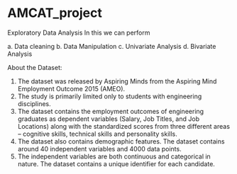 # AMCAT_project

Exploratory Data Analysis
In this we can perform

a. Data cleaning
b. Data Manipulation
c. Univariate Analysis
d. Bivariate Analysis

About the Dataset:

1. The dataset was released by Aspiring Minds from the Aspiring Mind Employment Outcome 2015 (AMEO).
2. The study is primarily limited only to students with engineering disciplines.
3. The dataset contains the employment outcomes of engineering graduates as dependent variables (Salary, Job Titles, and Job Locations) along with the standardized scores from three different areas – cognitive 
   skills, technical skills and personality skills.
4. The dataset also contains demographic features. The dataset contains around 40 independent variables and 4000 data points.
5. The independent variables are both continuous and categorical in nature. The dataset contains a unique identifier for each candidate.
